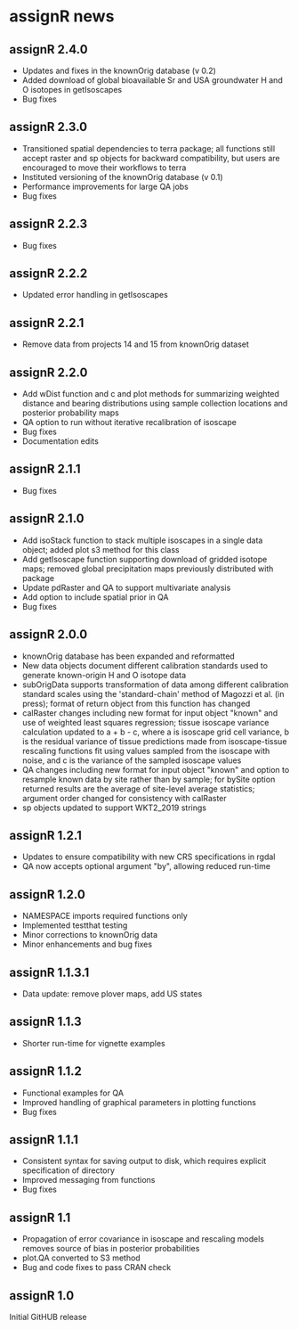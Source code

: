 # assignR news

## assignR 2.4.0
* Updates and fixes in the knownOrig database (v 0.2)
* Added download of global bioavailable Sr and USA groundwater H and O isotopes in getIsoscapes
* Bug fixes

## assignR 2.3.0
* Transitioned spatial dependencies to terra package; all functions still accept raster and sp objects for backward compatibility, but users are encouraged to move their workflows to terra
* Instituted versioning of the knownOrig database (v 0.1)
* Performance improvements for large QA jobs
* Bug fixes

## assignR 2.2.3
* Bug fixes

## assignR 2.2.2
* Updated error handling in getIsoscapes

## assignR 2.2.1
* Remove data from projects 14 and 15 from knownOrig dataset

## assignR 2.2.0
* Add wDist function and c and plot methods for summarizing weighted distance and bearing distributions using sample collection locations and posterior probability maps
* QA option to run without iterative recalibration of isoscape
* Bug fixes
* Documentation edits

## assignR 2.1.1
* Bug fixes

## assignR 2.1.0
* Add isoStack function to stack multiple isoscapes in a single data object; added plot s3 method for this class
* Add getIsoscape function supporting download of gridded isotope maps; removed global precipitation maps previously distributed with package
* Update pdRaster and QA to support multivariate analysis
* Add option to include spatial prior in QA
* Bug fixes

## assignR 2.0.0

* knownOrig database has been expanded and reformatted
* New data objects document different calibration standards used to generate known-origin H and O isotope data
* subOrigData supports transformation of data among different calibration standard scales using the 'standard-chain' method of Magozzi et al. (in press); format of return object from this function has changed
* calRaster changes including new format for input object "known" and use of weighted least squares regression; tissue isoscape variance calculation updated to a + b - c, where a is isoscape grid cell variance, b is the residual variance of tissue predictions made from isoscape-tissue rescaling functions fit using values sampled from the isoscape with noise, and c is the variance of the sampled isoscape values
* QA changes including new format for input object "known" and option to resample known data by site rather than by sample; for bySite option returned results are the average of site-level average statistics; argument order changed for consistency with calRaster
* sp objects updated to support WKT2_2019 strings

## assignR 1.2.1

* Updates to ensure compatibility with new CRS specifications in rgdal
* QA now accepts optional argument "by", allowing reduced run-time

## assignR 1.2.0

* NAMESPACE imports required functions only
* Implemented testthat testing
* Minor corrections to knownOrig data
* Minor enhancements and bug fixes

## assignR 1.1.3.1

* Data update: remove plover maps, add US states

## assignR 1.1.3

* Shorter run-time for vignette examples

## assignR 1.1.2

* Functional examples for QA
* Improved handling of graphical parameters in plotting functions
* Bug fixes

## assignR 1.1.1

* Consistent syntax for saving output to disk, which requires explicit specification of directory
* Improved messaging from functions
* Bug fixes

## assignR 1.1

* Propagation of error covariance in isoscape and rescaling models removes source of bias in posterior probabilities
* plot.QA converted to S3 method
* Bug and code fixes to pass CRAN check

## assignR 1.0

Initial GitHUB release

